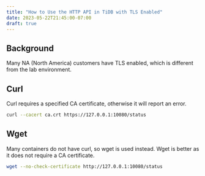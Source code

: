```yaml
---
title: "How to Use the HTTP API in TiDB with TLS Enabled"  
date: 2023-05-22T21:45:00-07:00  
draft: true
---
```


## Background

Many NA (North America) customers have TLS enabled, which is different from the lab environment.

## Curl

Curl requires a specified CA certificate, otherwise it will report an error.

```bash
curl --cacert ca.crt https://127.0.0.1:10080/status
```

## Wget

Many containers do not have curl, so wget is used instead. Wget is better as it does not require a CA certificate.

```bash
wget --no-check-certificate http://127.0.0.1:10080/status
```
